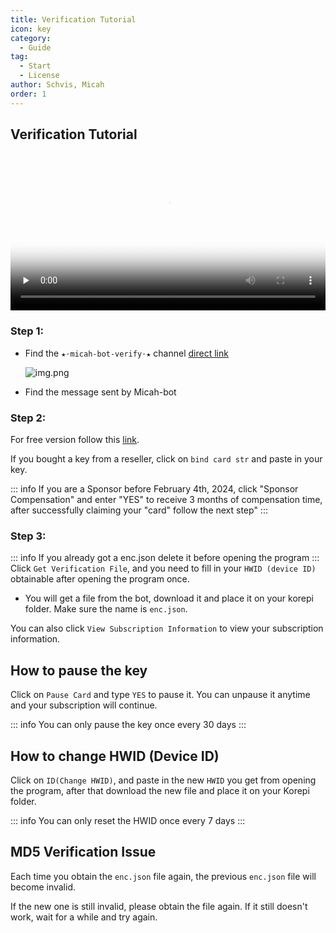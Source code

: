 ```yaml
---
title: Verification Tutorial
icon: key
category:
  - Guide
tag:
  - Start
  - License
author: Schvis, Micah
order: 1
---
```

## Verification Tutorial

<video controls preload="none" width="100%" poster="https://nextcloud.atruicardona.xyz/s/dEnSM8gwYdDwbnD/preview"><source src="https://nextcloud.atruicardona.xyz/s/dEnSM8gwYdDwbnD/download" type="video/mp4"></video>

### Step 1:
- Find the `★⋅micah-bot-verify⋅★` channel [direct link](https://discord.com/channels/1069057220802781265/1203687333107335198)

  ![img.png](/assets/images/docs/202402/verify-1.png)
- Find the message sent by Micah-bot
### Step 2:
For free version follow this [link](free.md).

If you bought a key from a reseller, click on `bind card str` and paste in your key.

::: info If you are a Sponsor before February 4th, 2024, click "Sponsor Compensation" and enter "YES" to receive 3 months of compensation time, after successfully claiming your "card" follow the next step"
:::
### Step 3:
::: info If you already got a enc.json delete it before opening the program
:::
Click `Get Verification File`, and you need to fill in your `HWID (device ID)` obtainable after opening the program once.
- You will get a file from the bot, download it and place it on your korepi folder. Make sure the name is `enc.json`.

You can also click `View Subscription Information` to view your subscription information.

## How to pause the key

Click on `Pause Card` and type `YES` to pause it. You can unpause it anytime and your subscription will continue.

::: info You can only pause the key once every 30 days
:::

## How to change HWID (Device ID)

Click on `ID(Change HWID)`, and paste in the new `HWID` you get from opening the program, after that download the new file and place it on your Korepi folder.

::: info You can only reset the HWID once every 7 days
:::

## MD5 Verification Issue
Each time you obtain the `enc.json` file again, the previous `enc.json` file will become invalid.

If the new one is still invalid, please obtain the file again. If it still doesn't work, wait for a while and try again.
